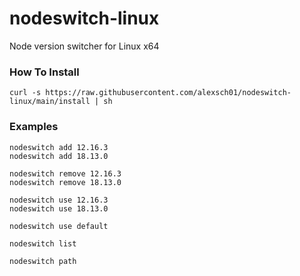 # nodeswitch-linux

Node version switcher for Linux x64

### How To Install
```
curl -s https://raw.githubusercontent.com/alexsch01/nodeswitch-linux/main/install | sh
```

### Examples
```
nodeswitch add 12.16.3
nodeswitch add 18.13.0

nodeswitch remove 12.16.3
nodeswitch remove 18.13.0

nodeswitch use 12.16.3
nodeswitch use 18.13.0

nodeswitch use default

nodeswitch list

nodeswitch path
```

